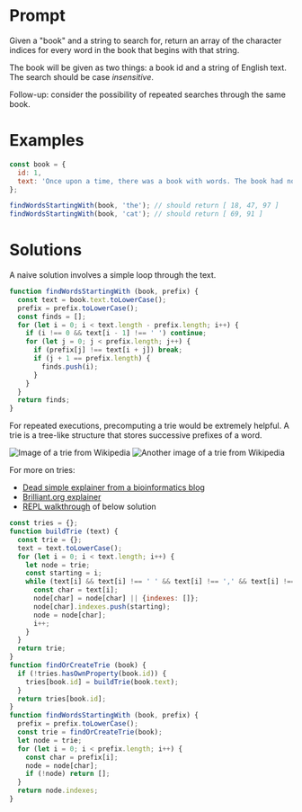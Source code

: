 # Prompt

Given a "book" and a string to search for, return an array of the character indices for every word in the book that begins with that string.

The book will be given as two things: a book id and a string of English text. The search should be case *insensitive*.

Follow-up: consider the possibility of repeated searches through the same book.

# Examples

```js
const book = {
  id: 1,
  text: 'Once upon a time, there was a book with words. The book had not been catalogued, but would catch the eyes of onlookers nonetheless.'
};

findWordsStartingWith(book, 'the'); // should return [ 18, 47, 97 ]
findWordsStartingWith(book, 'cat'); // should return [ 69, 91 ]
```

# Solutions

A naive solution involves a simple loop through the text.

```js
function findWordsStartingWith (book, prefix) {
  const text = book.text.toLowerCase();
  prefix = prefix.toLowerCase();
  const finds = [];
  for (let i = 0; i < text.length - prefix.length; i++) {
    if (i !== 0 && text[i - 1] !== ' ') continue;
    for (let j = 0; j < prefix.length; j++) {
      if (prefix[j] !== text[i + j]) break;
      if (j + 1 == prefix.length) {
        finds.push(i);
      }
    }
  }
  return finds;
}
```

For repeated executions, precomputing a trie would be extremely helpful. A trie is a tree-like structure that stores successive prefixes of a word.

![Image of a trie from Wikipedia](https://upload.wikimedia.org/wikipedia/commons/thumb/b/be/Trie_example.svg/400px-Trie_example.svg.png) ![Another image of a trie from Wikipedia](https://upload.wikimedia.org/wikipedia/commons/thumb/a/ae/Patricia_trie.svg/320px-Patricia_trie.svg.png)

For more on tries:
- [Dead simple explainer from a bioinformatics blog](http://bioinformatics.cvr.ac.uk/blog/trie-data-structure/)
- [Brilliant.org explainer](https://brilliant.org/wiki/tries/)
- [REPL walkthrough](https://repl.it/JsXG/4) of below solution

```js
const tries = {};
function buildTrie (text) {
  const trie = {};
  text = text.toLowerCase();
  for (let i = 0; i < text.length; i++) {
    let node = trie;
    const starting = i;
    while (text[i] && text[i] !== ' ' && text[i] !== ',' && text[i] !== '.') {
      const char = text[i];
      node[char] = node[char] || {indexes: []};
      node[char].indexes.push(starting);
      node = node[char];
      i++;
    }
  }
  return trie;
}
function findOrCreateTrie (book) {
  if (!tries.hasOwnProperty(book.id)) {
    tries[book.id] = buildTrie(book.text);
  }
  return tries[book.id];
}
function findWordsStartingWith (book, prefix) {
  prefix = prefix.toLowerCase();
  const trie = findOrCreateTrie(book);
  let node = trie;
  for (let i = 0; i < prefix.length; i++) {
    const char = prefix[i];
    node = node[char];
    if (!node) return [];
  }
  return node.indexes;
}
```
